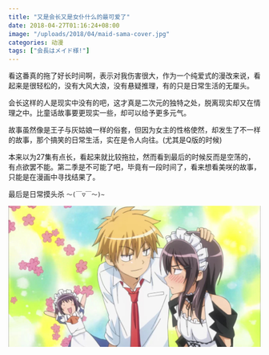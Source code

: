 ```yaml
---
title: "又是会长又是女仆什么的最可爱了"
date: 2018-04-27T01:16:24+08:00
image: "/uploads/2018/04/maid-sama-cover.jpg"
categories: 动漫
tags: ["会長はメイド様!"]
---
```


看这番真的拖了好长时间啊，表示对我伤害很大，作为一个纯爱式的漫改来说，看起来是很轻松的，没有大风大浪，没有悬疑推理，有的只是日常生活的无厘头。

会长这样的人是现实中没有的吧，这才真是二次元的独特之处，脱离现实却又在情理之中。比童话故事要更现实一些，却可以给予更多元气。

故事虽然像是王子与灰姑娘一样的俗套，但因为女主的性格使然，却发生了不一样的故事，那个搞笑的日常生活，实在是令人向往。(尤其是Q版的时候)

本来以为27集有点长，看起来就比较拖拉，然而看到最后的时候反而是空荡的，有点欲罢不能。第二季是不可能了吧，毕竟有一段时间了，看来想看美咲的故事，只能是在漫画中寻找结果了。

最后是日常摸头杀 `～(￣▽￣～)~`

![](/uploads/2018/04/maid-sama.jpg)